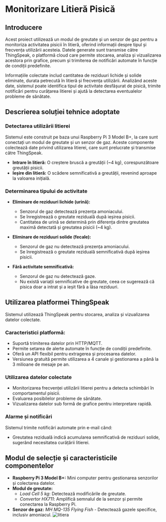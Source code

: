 # Monitorizare Litieră Pisică

## Introducere
Acest proiect utilizează un modul de greutate și un senzor de gaz pentru a monitoriza activitatea pisicii în litieră, oferind informații despre tipul și frecvența utilizării acesteia. Datele generate sunt transmise către ThingSpeak, o platformă cloud care permite stocarea, analiza și vizualizarea acestora prin grafice, precum și trimiterea de notificări automate în funcție de condiții predefinite. 

Informațiile colectate includ cantitatea de reziduuri lichide și solide eliminate, durata petrecută în litieră și frecvența utilizării. Analizând aceste date, sistemul poate identifica tipul de activitate desfășurat de pisică, trimite notificări pentru curățarea litierei și ajută la detectarea eventualelor probleme de sănătate.

## Descrierea soluției tehnice adoptate

### Detectarea utilizării litierei
Sistemul este construit pe baza unui Raspberry Pi 3 Model B+, la care sunt conectați un modul de greutate și un senzor de gaz. Aceste componente colectează date privind utilizarea litierei, care sunt prelucrate și transmise către ThingSpeak.

- **Intrare în litieră:** O creștere bruscă a greutății (~4 kg), corespunzătoare greutății pisicii.
- **Ieșire din litieră:** O scădere semnificativă a greutății, revenind aproape la valoarea inițială.

### Determinarea tipului de activitate
- **Eliminare de reziduuri lichide (urină):**
  - Senzorul de gaz detectează prezența amoniacului.
  - Se înregistrează o greutate reziduală după ieșirea pisicii.
  - Cantitatea de urină se determină prin diferența dintre greutatea maximă detectată și greutatea pisicii (~4 kg).

- **Eliminare de reziduuri solide (fecale):**
  - Senzorul de gaz nu detectează prezența amoniacului.
  - Se înregistrează o greutate reziduală semnificativă după ieșirea pisicii.

- **Fără activitate semnificativă:**
  - Senzorul de gaz nu detectează gaze.
  - Nu există variații semnificative de greutate, ceea ce sugerează că pisica doar a intrat și a ieșit fără a lăsa reziduuri.

## Utilizarea platformei ThingSpeak
Sistemul utilizează ThingSpeak pentru stocarea, analiza și vizualizarea datelor colectate.

### Caracteristici platformă:
- Suportă trimiterea datelor prin HTTP/MQTT.
- Permite setarea de alerte automate în funcție de condiții predefinite.
- Oferă un API flexibil pentru extragerea și procesarea datelor.
- Versiunea gratuită permite utilizarea a 4 canale și gestionarea a până la 3 milioane de mesaje pe an.

### Utilizarea datelor colectate
- Monitorizarea frecvenței utilizării litierei pentru a detecta schimbări în comportamentul pisicii.
- Evaluarea posibilelor probleme de sănătate.
- Vizualizarea datelor sub formă de grafice pentru interpretare rapidă.

### Alarme și notificări
Sistemul trimite notificări automate prin e-mail când:
- Greutatea reziduală indică acumularea semnificativă de reziduuri solide, sugerând necesitatea curățării litierei.

## Modul de selecție și caracteristicile componentelor
- **Raspberry Pi 3 Model B+:** Mini computer pentru gestionarea senzorilor și colectarea datelor.
- **Modul de greutate:**
  - *Load Cell 5 kg*: Detectează modificările de greutate.
  - *Convertor HX711*: Amplifică semnalul de la senzor și permite conectarea la Raspberry Pi.
- **Senzor de gaz:** *MH MQ-135 Flying Fish* - Detectează gazele specifice, inclusiv amoniacul.
![litiera](https://github.com/user-attachments/assets/6d472b10-e882-47a1-a232-631d1f364ad7)
